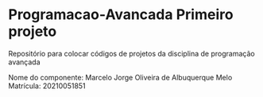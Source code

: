 # Programacao-Avancada Primeiro projeto
Repositório para colocar códigos de projetos da disciplina de programação avançada

Nome do componente: Marcelo Jorge Oliveira de Albuquerque Melo
Matrícula: 20210051851
